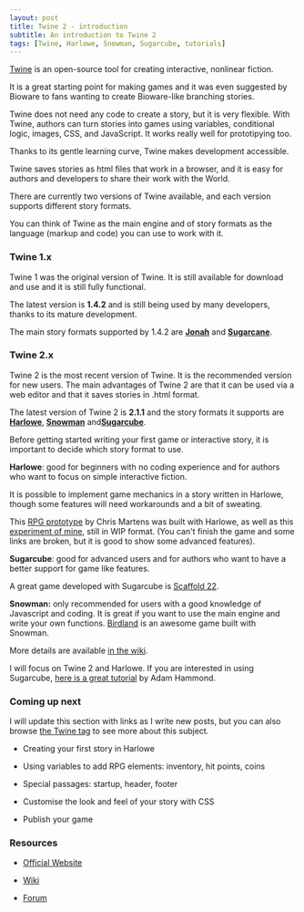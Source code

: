 ```yaml
---
layout: post
title: Twine 2 - introduction
subtitle: An introduction to Twine 2
tags: [Twine, Harlowe, Snowman, Sugarcube, tutorials]
---
```


[Twine](http://twinery.org/) is an open-source tool for creating interactive, nonlinear fiction.

It is a great starting point for making games and it was even suggested by Bioware to fans wanting to create Bioware-like branching stories.

Twine does not need any code to create a story, but it is very flexible. With Twine, authors can turn stories into games using variables, conditional logic, images, CSS, and JavaScript. It works really well for prototipying too.

Thanks to its gentle learning curve, Twine makes development accessible.

Twine saves stories as html files that work in a browser, and it is easy for authors and developers to share their work with the World.

There are currently two versions of Twine available, and each version supports different story formats.

You can think of Twine as the main engine and of story formats as the language (markup and code) you can use to work with it.

### Twine 1.x

Twine 1 was the original version of Twine. It is still available for download and use and it is still fully functional. 

The latest version is **1.4.2** and is still being used by many developers, thanks to its mature development.

The main story formats supported by 1.4.2 are [**Jonah**](https://twinery.org/wiki/jonah_html) and [**Sugarcane**](https://twinery.org/wiki/sugarcane_html).

### Twine 2.x

Twine 2 is the most recent version of Twine. It is the recommended version for new users. The main advantages of Twine 2 are that it can be used via a web editor and that it saves stories in .html format.

The latest version of Twine 2 is **2.1.1** and the story formats it supports are [**Harlowe**](https://twine2.neocities.org/2.html), [**Snowman**](https://bitbucket.org/klembot/snowman-2) and[**Sugarcube**](http://www.motoslave.net/sugarcube/2/).

Before getting started writing your first game or interactive story, it is important to decide which story format to use.

**Harlowe**: good for beginners with no coding experience and for authors who want to focus on simple interactive fiction.

It is possible to implement game mechanics in a story written in Harlowe, though some features will need workarounds and a bit of sweating.

This [RPG prototype](http://ifdb.tads.org/viewgame?id=fpr5wg1hfacmcr3v) by Chris Martens was built with Harlowe, as well as this [experiment of mine](https://melyanna.github.io/ToAS/dungeoncrawler.html), still in WIP format. (You can't finish the game and some links are broken, but it is good to show some advanced features).

**Sugarcube**: good for advanced users and for authors who want to have a better support for game like features.

A great game developed with Sugarcube is [Scaffold 22](http://rage-productions.com/).

**Snowman:** only recommended for users with a good knowledge of Javascript and coding. It is great if you want to use the main engine and write your own functions. [Birdland](http://birdland.camp/) is an awesome game built with Snowman.

More details are available [in the wiki](http://twinery.org/wiki/twine2:how_to_choose_a_story_format).

I will focus on Twine 2 and Harlowe. If you are interested in using Sugarcube, [here is a great tutorial](http://www.adamhammond.com/twineguide/) by Adam Hammond.

### Coming up next

I will update this section with links as I write new posts, but you can also browse [the Twine tag](https://melyanna.github.io/tags/Twine/) to see more about this subject.

*   Creating your first story in Harlowe

*   Using variables to add RPG elements: inventory, hit points, coins

*   Special passages: startup, header, footer

*   Customise the look and feel of your story with CSS

*   Publish your game

### Resources

*   [Official Website](http://twinery.org/)

*   [Wiki](http://twinery.org/wiki/)

*   [Forum](http://twinery.org/forum/)
